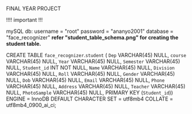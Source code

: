 FINAL YEAR PROJECT

!!!! important !!!

mySQL db:
    username = "root"
    password = "ananyo2001"
    database = "face_recognizer"
    **refer "student_table_schema.png" for creating the student table.**

CREATE TABLE `face_recognizer`.`student` (
  `Dep` VARCHAR(45) NULL,
  `course` VARCHAR(45) NULL,
  `Year` VARCHAR(45) NULL,
  `Semester` VARCHAR(45) NULL,
  `Student_id` INT NOT NULL,
  `Name` VARCHAR(45) NULL,
  `Division` VARCHAR(45) NULL,
  `Roll` VARCHAR(45) NULL,
  `Gender` VARCHAR(45) NULL,
  `Dob` VARCHAR(45) NULL,
  `Email` VARCHAR(45) NULL,
  `Phone` VARCHAR(45) NULL,
  `Address` VARCHAR(45) NULL,
  `Teacher` VARCHAR(45) NULL,
  `PhotoSample` VARCHAR(45) NULL,
  PRIMARY KEY (`Student_id`))
ENGINE = InnoDB
DEFAULT CHARACTER SET = utf8mb4
COLLATE = utf8mb4_0900_ai_ci;
